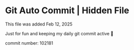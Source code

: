 # Git Auto Commit | Hidden File

This file was added Feb 12, 2025

Just for fun and keeping my daily git commit active 🤪

commit number: 102181

